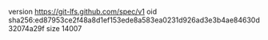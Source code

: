 version https://git-lfs.github.com/spec/v1
oid sha256:ed87953ce2f48a8d1ef153ede8a583ea0231d926ad3e3b4ae84630d32074a29f
size 14007
